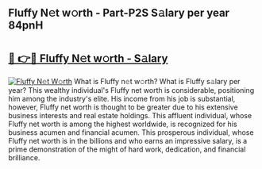 ## Fluffy N𝚎t w𝚘rth - Part-P2S S𝚊lary per year 84pnH

# <h2><a href="http://gc44bcf.nevu.top/?p=Fluffy">🔗 👉🔴 Fluffy N𝚎t w𝚘rth - S𝚊lary</a></h2>

[![Fluffy N𝚎t W𝚘rth](https://i.imgur.com/Oavwk0R.jpeg)](http://gc44bcf.nevu.top/?p=Fluffy)
What is Fluffy n𝚎t w𝚘rth? What is Fluffy s𝚊lary per year?
This wealthy individual's Fluffy net worth is considerable, positioning him among the industry's elite. His income from his job is substantial, however, Fluffy net worth is thought to be greater due to his extensive business interests and real estate holdings. This affluent individual, whose Fluffy net worth is among the highest worldwide, is recognized for his business acumen and financial acumen. This prosperous individual, whose Fluffy net worth is in the billions and who earns an impressive salary, is a prime demonstration of the might of hard work, dedication, and financial brilliance.

